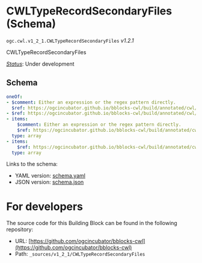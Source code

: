 
# CWLTypeRecordSecondaryFiles (Schema)

`ogc.cwl.v1_2_1.CWLTypeRecordSecondaryFiles` *v1.2.1*

CWLTypeRecordSecondaryFiles

[*Status*](http://www.opengis.net/def/status): Under development

## Schema

```yaml
oneOf:
- $comment: Either an expression or the regex pattern directly.
  $ref: https://ogcincubator.github.io/bblocks-cwl/build/annotated/cwl/v1_2_1/CWLExpression/schema.yaml
- $ref: https://ogcincubator.github.io/bblocks-cwl/build/annotated/cwl/v1_2_1/CWLTypeRecordSecondaryFileSchema/schema.yaml
- items:
    $comment: Either an expression or the regex pattern directly.
    $ref: https://ogcincubator.github.io/bblocks-cwl/build/annotated/cwl/v1_2_1/CWLExpression/schema.yaml
  type: array
- items:
    $ref: https://ogcincubator.github.io/bblocks-cwl/build/annotated/cwl/v1_2_1/CWLTypeRecordSecondaryFileSchema/schema.yaml
  type: array

```

Links to the schema:

* YAML version: [schema.yaml](https://ogcincubator.github.io/bblocks-cwl/build/annotated/cwl/v1_2_1/CWLTypeRecordSecondaryFiles/schema.json)
* JSON version: [schema.json](https://ogcincubator.github.io/bblocks-cwl/build/annotated/cwl/v1_2_1/CWLTypeRecordSecondaryFiles/schema.yaml)


# For developers

The source code for this Building Block can be found in the following repository:

* URL: [https://github.com/ogcincubator/bblocks-cwl](https://github.com/ogcincubator/bblocks-cwl)
* Path: `_sources/v1_2_1/CWLTypeRecordSecondaryFiles`

